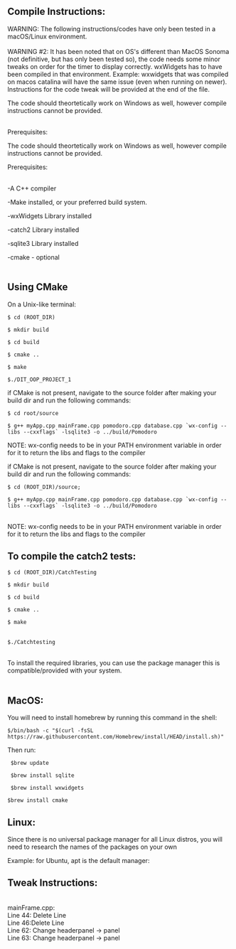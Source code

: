 ## Compile Instructions:<br>

WARNING: The following instructions/codes have only been tested in a macOS/Linux environment. <br>
<br> WARNING #2: It has been noted that on OS's different than MacOS Sonoma (not definitive, but has only been tested so), the code needs some minor tweaks on order for the timer to display correctly. wxWidgets has to have been compiled in that environment. Example: wxwidgets that was compiled on macos catalina will have the same issue (even when running on newer). Instructions for the code tweak will be provided at the end of the file.

The code should theortetically work on Windows as well, however compile instructions cannot be provided.<br><br>

Prerequisites:<br>

The code should theortetically work on Windows as well, however compile instructions cannot be provided.<br>

Prerequisites:<br><br>

-A C++ compiler<br>

-Make installed, or your preferred build system.

-wxWidgets Library installed<br>

-catch2 Library installed<br>

-sqlite3 Library installed<br>

-cmake - optional<br><br>
## Using CMake
On a Unix-like terminal:<br>

``$ cd (ROOT_DIR)``<br>

``$ mkdir build``<br>

``$ cd build``<br>

``$ cmake ..``<br>

``$ make``<br>

``$./DIT_OOP_PROJECT_1``<br>


if CMake is not present, navigate to the source folder after making your build dir and run the following commands:<br>

``$ cd root/source``

````$ g++ myApp.cpp mainFrame.cpp pomodoro.cpp database.cpp `wx-config --libs --cxxflags` -lsqlite3 -o ../build/Pomodoro````

NOTE: wx-config needs to be in your PATH environment variable in order for it to return the libs and flags to the compiler<br>

  

if CMake is not present, navigate to the source folder after making your build dir and run the following commands:<br>

`$ cd (ROOT_DIR)/source;`<br>

``$ g++ myApp.cpp mainFrame.cpp pomodoro.cpp database.cpp `wx-config --libs --cxxflags` -lsqlite3 -o ../build/Pomodoro``

<br>NOTE: wx-config needs to be in your PATH environment variable in order for it to return the libs and flags to the compiler<br>

  

## To compile the catch2 tests:<br>

``$ cd (ROOT_DIR)/CatchTesting``<br>

``$ mkdir build``<br>

``$ cd build``<br>

``$ cmake ..``<br>

``$ make``<br><br>

``$./Catchtesting``

  

<br>To install the required libraries, you can use the package manager this is compatible/provided with your system.<br><br>

## MacOS:

You will need to install homebrew by running this command in the shell:

``$/bin/bash -c "$(curl -fsSL https://raw.githubusercontent.com/Homebrew/install/HEAD/install.sh)" ``

Then run:<br>

`` $brew update``<br>

`` $brew install sqlite``<br>

`` $brew install wxwidgets``<br>

``$brew install cmake``<br>

## Linux:
Since there is no universal package manager for all Linux distros, you will need to research the names of the packages on your own<br>

Example: for Ubuntu, apt is the default manager:<br>


## Tweak Instructions:
<br>mainFrame.cpp:
<br>Line 44: Delete Line
<br>Line 46:Delete Line
<br>Line 62: Change headerpanel -> panel
<br>Line 63: Change headerpanel -> panel
